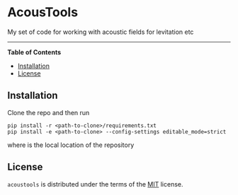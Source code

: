 # AcousTools

<!-- [![PyPI - Version](https://img.shields.io/pypi/v/acoustools.svg)](https://pypi.org/project/acoustools)
[![PyPI - Python Version](https://img.shields.io/pypi/pyversions/acoustools.svg)](https://pypi.org/project/acoustools) -->

My set of code for working with acoustic fields for levitation etc 

-----

**Table of Contents**

- [Installation](#installation)
- [License](#license)

## Installation

Clone the repo and then run

```console
pip install -r <path-to-clone>/requirements.txt
pip install -e <path-to-clone> --config-settings editable_mode=strict
```

where <path-to-clone> is the local location of the repository 

## License

`acoustools` is distributed under the terms of the [MIT](https://spdx.org/licenses/MIT.html) license.
